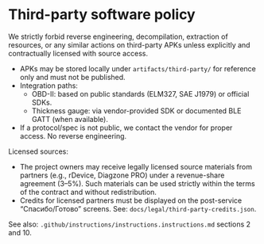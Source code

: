 # Third-party software policy

We strictly forbid reverse engineering, decompilation, extraction of resources, or any similar actions on third-party APKs unless explicitly and contractually licensed with source access.

- APKs may be stored locally under `artifacts/third-party/` for reference only and must not be published.
- Integration paths:
  - OBD-II: based on public standards (ELM327, SAE J1979) or official SDKs.
  - Thickness gauge: via vendor-provided SDK or documented BLE GATT (when available).
- If a protocol/spec is not public, we contact the vendor for proper access. No reverse engineering.

Licensed sources:

- The project owners may receive legally licensed source materials from partners (e.g., rDevice, Diagzone PRO) under a revenue-share agreement (3–5%). Such materials can be used strictly within the terms of the contract and without redistribution.
- Credits for licensed partners must be displayed on the post-service “Спасибо/Готово” screens. See: `docs/legal/third-party-credits.json`.

See also: `.github/instructions/instructions.instructions.md` sections 2 and 10.
